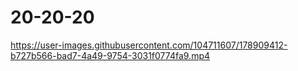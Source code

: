 # 20-20-20

https://user-images.githubusercontent.com/104711607/178909412-b727b566-bad7-4a49-9754-3031f0774fa9.mp4

